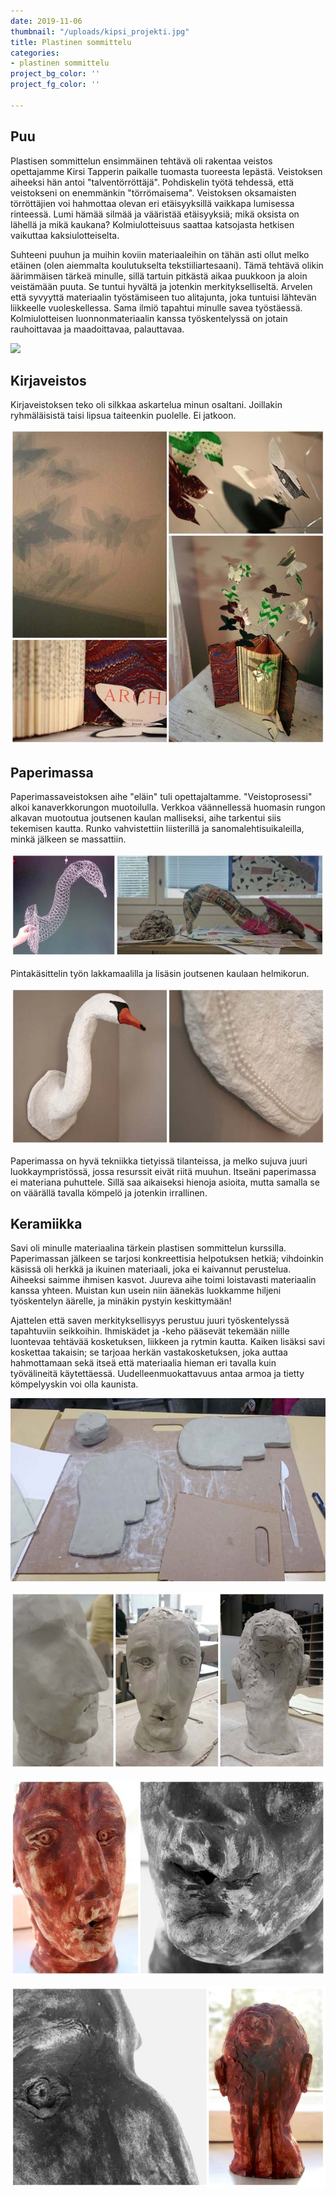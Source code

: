 ```yaml
---
date: 2019-11-06
thumbnail: "/uploads/kipsi_projekti.jpg"
title: Plastinen sommittelu
categories:
- plastinen sommittelu
project_bg_color: ''
project_fg_color: ''

---
```

## Puu

Plastisen sommittelun ensimmäinen tehtävä oli rakentaa veistos opettajamme Kirsi Tapperin paikalle tuomasta tuoreesta lepästä. Veistoksen aiheeksi hän antoi "talventörröttäjä". Pohdiskelin työtä tehdessä, että veistokseni on enemmänkin "törrömaisema". Veistoksen oksamaisten törröttäjien voi hahmottaa olevan eri etäisyyksillä vaikkapa lumisessa rinteessä. Lumi hämää silmää ja vääristää etäisyyksiä; mikä oksista on lähellä ja mikä kaukana? Kolmiulotteisuus saattaa katsojasta hetkisen vaikuttaa kaksiulotteiselta.

Suhteeni puuhun ja muihin koviin materiaaleihin on tähän asti ollut melko etäinen (olen aiemmalta koulutukselta tekstiiliartesaani). Tämä tehtävä olikin äärimmäisen tärkeä minulle, sillä tartuin pitkästä aikaa puukkoon ja aloin veistämään puuta. Se tuntui hyvältä ja jotenkin merkitykselliseltä. Arvelen että syvyyttä materiaalin työstämiseen tuo alitajunta, joka tuntuisi lähtevän liikkeelle vuoleskellessa. Sama ilmiö tapahtui minulle savea työstäessä. Kolmiulotteisen luonnonmateriaalin kanssa työskentelyssä on jotain rauhoittavaa ja maadoittavaa, palauttavaa.

![](/uploads/törröttäjäkollaasi.jpg)

## Kirjaveistos

Kirjaveistoksen teko oli silkkaa askartelua minun osaltani. Joillakin ryhmäläisistä taisi lipsua taiteenkin puolelle. Ei jatkoon.

![](/uploads/paperiveistoskollaasi.jpg)

## Paperimassa

Paperimassaveistoksen aihe "eläin" tuli opettajaltamme. "Veistoprosessi" alkoi kanaverkkorungon muotoilulla. Verkkoa väännellessä huomasin rungon alkavan muotoutua joutsenen kaulan malliseksi, aihe tarkentui siis tekemisen kautta. Runko vahvistettiin liisterillä ja sanomalehtisuikaleilla, minkä jälkeen se massattiin.

![](/uploads/joutsenkollaasi1.jpg)

Pintakäsittelin työn lakkamaalilla ja lisäsin joutsenen kaulaan helmikorun.

![](/uploads/joutsenkollasi3.jpg)

Paperimassa on hyvä tekniikka tietyissä tilanteissa, ja melko sujuva juuri luokkaympristössä, jossa resurssit eivät riitä muuhun. Itseäni paperimassa ei materiana puhuttele. Sillä saa aikaiseksi hienoja asioita, mutta samalla se on väärällä tavalla kömpelö ja jotenkin irrallinen.

## Keramiikka

Savi oli minulle materiaalina tärkein plastisen sommittelun kurssilla. Paperimassan jälkeen se tarjosi konkreettisia helpotuksen hetkiä; vihdoinkin käsissä oli herkkä ja ikuinen materiaali, joka ei kaivannut perustelua. Aiheeksi saimme ihmisen kasvot. Juureva aihe toimi loistavasti materiaalin kanssa yhteen. Muistan kun usein niin äänekäs luokkamme hiljeni työskentelyn äärelle, ja minäkin pystyin keskittymään!

Ajattelen että saven merkityksellisyys perustuu juuri työskentelyssä tapahtuviin seikkoihin. Ihmiskädet ja -keho pääsevät tekemään niille luontevaa tehtävää kosketuksen, liikkeen ja rytmin kautta. Kaiken lisäksi savi koskettaa takaisin; se tarjoaa herkän vastakosketuksen, joka auttaa hahmottamaan sekä itseä että materiaalia hieman eri tavalla kuin työvälineitä käytettäessä. Uudelleenmuokattavuus antaa armoa ja tietty kömpelyyskin voi olla kaunista.

![](/uploads/savi11.jpg)

![](/uploads/savi234b.jpg)

![](/uploads/kollaasiok1.jpg)

![](/uploads/savikollaasi0k2.jpg)